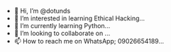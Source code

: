 - 👋 Hi, I’m @dotunds
- 👀 I’m interested in learning Ethical Hacking...
- 🌱 I’m currently learning Python...
- 💞️ I’m looking to collaborate on ...
- 📫 How to reach me on WhatsApp; 09026654189...

<!---
dotunds/dotunds is a ✨ special ✨ repository because its `README.md` (this file) appears on your GitHub profile.
You can click the Preview link to take a look at your changes.
--->
